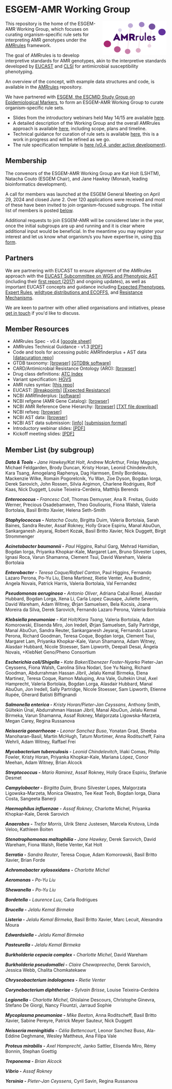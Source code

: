 # ESGEM-AMR Working Group

<img src="AMRrules_logo.png" width="200" align="right">

This repository is the home of the ESGEM-AMR Working Group, which focuses on curating organism-specific rule sets for interpreting AMR genotypes under the [AMRrules](https://github.com/interpretAMR/AMRrules) framework.

The goal of AMRrules is to develop interpretive standards for AMR genotypes, akin to the interpretive standards developed by [EUCAST](https://www.eucast.org/) and [CLSI](https://clsi.org/) for antimicrobial susceptibility phenotyping.

An overview of the concept, with example data structures and code, is available in the [AMRrules](https://github.com/interpretAMR/AMRrules) repository. 

We have partnered with [ESGEM, the ESCMID Study Group on Epidemiological Markers](https://www.escmid.org/esgem/), to form an ESGEM-AMR Working Group to curate organism-specific rule sets. 
* Slides from the introductory webinars held May 14/15 are available [here](https://github.com/interpretAMR/AMRrulesCuration/blob/main/slides/ESGEM-AMR%20Webinar.pdf).
* A detailed description of the Working Group and the overall AMRrules approach is available [here](https://github.com/interpretAMR/AMRrulesCuration/blob/main/ESGEM-AMR%20Working%20Group.pdf), including scope, plans and timeline.
* Technical guidance for curation of rule sets is available [here](https://github.com/interpretAMR/AMRrulesCuration/blob/main/ESGEM-AMR%20Technical%20Guidance.pdf), this is a work in progress and will be refined as we go.
* The rule specification template is [here (v0.4, under active development)](https://docs.google.com/spreadsheets/d/1qmJit-VzGSYDMNYY-VYpS0OGwSKHELMppnW_4I1pt2E/edit?usp=sharing).

## Membership

The convenors of the ESGEM-AMR Working Group are Kat Holt (LSHTM), Natacha Couto (ESGEM Chair), and Jane Hawkey (Monash, leading bioinformatics development).

A call for members was launched at the ESGEM General Meeting on April 29, 2024 and closed June 2. Over 120 applications were received and most of these have been invited to join organism-focused subgroups. The initial list of members is posted [below](#member-list-by-subgroup).

Additional requests to join ESGEM-AMR will be considered later in the year, once the initial subgroups are up and running and it is clear where additional input would be beneficial. In the meantime you may register your interest and let us know what organism/s you have expertise in, using [this form](https://docs.google.com/forms/d/e/1FAIpQLSeH96VlioxLKarZOLMqD-f1fLnb9WYOHYz4tZ9NtQzpHrKyzw/viewform?usp=sf_link).

## Partners

We are partnering with EUCAST to ensure alignment of the AMRrules approach with the [EUCAST Subcommittee on WGS and Phenotypic AST](https://www.eucast.org/organization/subcommittees/wgs_and_phenotypic_testing) (including their [first report (2017)](https://doi.org/10.1016/j.cmi.2016.11.012) and ongoing updates), as well as important EUCAST concepts and guidance including [Expected Phenotypes](https://www.eucast.org/expert_rules_and_expected_phenotypes/expected_phenotypes), [Expert Rules](https://www.eucast.org/expert_rules_and_expected_phenotypes), [wildtype distributions and ECOFFS](https://mic.eucast.org/), and [Resistance Mechanisms](https://www.eucast.org/resistance_mechanisms).

We are keen to partner with other allied organisations and initiatives, please [get in touch](https://www.escmid.org/contact/) if you'd like to discuss.

## Member Resources

* AMRrules Spec - v0.4 [[google sheet]](https://docs.google.com/spreadsheets/d/1qmJit-VzGSYDMNYY-VYpS0OGwSKHELMppnW_4I1pt2E/edit?usp=sharing)
* AMRrules Technical Guidance - v1.3 [[PDF]](https://github.com/interpretAMR/AMRrulesCuration/blob/main/ESGEM-AMR%20Technical%20Guidance.pdf)
* Code and tools for accessing public AMRfinderplus + AST data [[datacuration repo]](https://github.com/interpretAMR/datacuration)
* GTDB taxonomy: [[browser]](https://gtdb.ecogenomic.org/) [[GTDBtk software]](https://github.com/Ecogenomics/GTDBTk)
* CARD/Antimicrobial Resistance Ontology (ARO): [[browser]](https://card.mcmaster.ca/)
* Drug class definitions: [ATC Index](https://atcddd.fhi.no/atc_ddd_index/)
* Variant specification: [HGVS](https://hgvs-nomenclature.org/stable/)
* AMR rules syntax: [[this repo]](https://github.com/interpretAMR/AMRrulesCuration/blob/main/syntax.md)
* EUCAST: [[Breakpoints]](https://www.eucast.org/clinical_breakpoints) [[Expected Resistance]](https://www.eucast.org/expert_rules_and_expected_phenotypes/expected_phenotypes)
* NCBI AMRfinderplus: [[software]](https://www.ncbi.nlm.nih.gov/pathogens/antimicrobial-resistance/AMRFinder/)
* NCBI refgene (AMR Gene Catalog): [[browser]](https://www.ncbi.nlm.nih.gov/pathogens/refgene/)
* NCBI AMR Reference Gene Hierarchy: [[browser]](https://www.ncbi.nlm.nih.gov/pathogens/genehierarchy) [[TXT file download]](https://ftp.ncbi.nlm.nih.gov/pathogen/Antimicrobial_resistance/AMRFinderPlus/database/latest/ReferenceGeneHierarchy.txt)
* NCBI refseq: [[browser]](https://www.ncbi.nlm.nih.gov/refseq/)
* NCBI AST data: [[browser]](https://www.ncbi.nlm.nih.gov/pathogens/ast/)
* NCBI AST data submission: [[info]](https://www.ncbi.nlm.nih.gov/pathogens/submit-data/) [[submission format]](https://www.ncbi.nlm.nih.gov/biosample/docs/antibiogram/)
* Introductory webinar slides: [[PDF]](https://github.com/interpretAMR/AMRrulesCuration/blob/main/slides/ESGEM-AMR%20Webinar.pdf)
* Kickoff meeting slides: [[PDF]](https://github.com/interpretAMR/AMRrulesCuration/blob/main/slides/ESGEM-AMR%20Kickoff%20slides.pdf)

## Member List (by subgroup)

***Data & Tools -*** *Jane Hawkey/Kat Holt*, Andrew McArthur, Finlay Maguire, Michael Feldgarden, Brody Duncan, Kristy Horan, Leonid Chindelevitch, Kara Tsang, Amogelang Raphenya, Dag Harmsen, Emily Bordeleau, Mackenzie Wilke, Romain Pogorelcnik, Yu Wan, Zoe Dyson, Bogdan Iorga, Derek Sarovich, John Rossen, Silvia Argimon, Charlene Rodrigues, Rolf Kaas, Nick Duggett, Louise Teixeira-Cerdeira, Matthijs Berends

***Enterococcus -*** *Francesc Coll*, Thomas Demuyser, Ana R. Freitas, Guido Werner, Precious Osadebamwen, Theo Gouliouris, Fiona Walsh, Valeria Bortolaia, Basil Britto Xavier, Helena Seth-Smith

***Staphylococcus -*** *Natacha Couto*, Birgitta Duim, Valeria Bortolaia, Sarah Baines, Sandra Reuter, Assaf Rokney, Holly Grace Espiriu, Manal AbuOun, Sankarganesh Jeyaraj, Robert Kozak, Basil Britto Xavier, Nick Duggett, Birgit Strommenger

***Acinetobacter baumannii -*** *Paul Higgins*, Rahul Garg, Mehrad Hamidian, Bogdan Iorga, Priyanka Khopkar-Kale, Margaret Lam, Bruno Silvester Lopes, Ignasi Roca, Varun Shamanna, Clement Tsui, David Wareham, Valeria Bortolaia

***Enterobacter -*** *Teresa Coque/Rafael Canton*, Paul Higgins, Fernando Lazaro Perona, Po-Yu Liu, Elena Martinez, Rietie Venter, Ana Budimir, Angela Novais, Patrick Harris, Valeria Bortolaia, Val Fernandez

***Pseudomonas aeruginosa -*** *Antonio Oliver*, Adriana Cabal Rosel, Alasdair Hubbard, Bogdan Lorga, Xena Li, Carla Lopez Causape, Juliette Severin, David Wareham, Adam Witney, Ørjan Samuelsen, Bela Kocsis, Joana Moreira da Silva, Derek Sarovich, Fernando Lazaro Perona, Valeria Bortolaia 

***Klebsiella pneumoniae -*** *Kat Holt/Kara Tsang*, Valeria Bortolaia, Adam Komorowski, Elisenda Miro, Jon Iredell, Ørjan Samuelsen, Sally Partridge, Manal AbuOun, Sandra Reuter, Sankarganesh Jeyaraj, Fernando Lazaro Perona, Richard Goodman, Teresa Coque, Bogdan Iorga, Clement Tsui, Margaret Lam, Priyanka Khopkar-Kale, Varun Shamanna, Adam Witney, Alasdair Hubbard, Nicole Stoesser, Sam Lipworth, Deepali Desai, Ângela	Novais, +KlebNet Geno/Pheno Consortium

***Escherichia coli/Shigella -*** *Kate Baker/Ebenezer Foster-Nyarko* Pieter-Jan Ceyssens, Fiona Walsh, Carolina Silva Nodari, Soe Yu Naing, Richard Goodman, Abdurrahman Hassan Jibril, Jelalu Kemal Birmeka, Elena Martinez, Teresa Coque, Ramon Maluping, Ana Vale, Gultekin Unal, Axel Hamprecht, Valeria Bortolaia, Bogdan Lorga, Alasdair Hubbard, Manal AbuOun, Jon Iredell, Sally Partridge, Nicole Stoesser, Sam Lipworth, Etienne Rupée, Gherard Batisti Biffignandi

***Salmonella enterica -*** *Kristy Horan/Pieter-Jan Ceyssans*, Anthony Smith, Gültekin Ünal, Abdurrahman Hassan Jibril, Manal AbuOun, Jelalu Kemal Birmeka, Varun Shamanna, Assaf Rokney, Malgorzata Ligowska-Marzeta, Megan Carey, Regina Russanova

***Neisseria gonorrhoeae -*** *Leonor Sanchez Buso*, Yonatan Grad, Sheeba Manoharan-Basil, Martin McHugh, Tatum Mortimer, Anna Roditscheff, Faina Wehrli, Adam Witney, Raffael Frei

***Mycobacterium tuberculosis -*** *Leonid Chindelevitch*, Iñaki Comas, Philip Fowler, Kristy Horan, Priyanka Khopkar-Kale, Mariana López, Conor Meehan, Adam Witney, Brian Alcock

***Streptococcus -*** *Mario Ramirez*, Assaf Rokney, Holly Grace Espiriu, Stefanie Desmet

***Campylobacter -*** *Birgitta Duim*, Bruno Silvester Lopes, Malgorzata Ligowska-Marzeta, Monica Oleastro, Tee Keat Teoh, Bogdan Iorga, Diana Costa, Sangeeta Banerji

***Haemophilus influenzae -*** *Assaf Rokney*, Charlotte Michel, Priyanka Khopkar-Kale, Derek Sarovich

***Anaerobes -*** *Trefor Morris*, Ulrik Stenz Justesen, Marcela Krutova, Linda Veloo, Kathleen Boiten

***Stenotrophomonas maltophilia -*** *Jane Hawkey*, Derek Sarovich, David Wareham, Fiona Walsh, Rietie Venter, Kat Holt

***Serratia -*** *Sandra Reuter*, Teresa Coque, Adam Komorowski, Basil Britto Xavier, Brian Forde

***Achromobacter xylosoxidans -*** *Charlotte Michel*

***Aeromonas -*** *Po-Yu Liu*

***Shewanella -*** *Po-Yu Liu*

***Bordetella -*** *Laurence Luu*, Carla Rodrigues

***Brucella -*** *Jelalu Kemal Birmeka*

***Listeria -*** *Jelalu Kemal Birmeka*, Basil Britto Xavier, Marc Lecuit, Alexandra Moura

***Edwardsiella -*** *Jelalu Kemal Birmeka*

***Pasteurella -*** *Jelalu Kemal Birmeka*

***Burkholderia cepacia complex -*** *Charlotte Michel*, David Wareham

***Burkholderia pseudomallei -*** *Claire Chewapreecha*, Derek Sarovich, Jessica Webb, Chalita Chomkatekaew

***Chryseobacterium indologenes -*** *Rietie Venter*

***Corynebacterium diphtheriae -*** *Sylvain Brisse*, Louise Teixeira-Cerdeira

***Legionella -*** *Charlotte Michel*, Ghislaine Descours, Christophe	Ginevra, Stefano De Giorgi, Nancy Flountzi, Jarraud	Sophie

***Mycoplasma pneumoniae -*** *Mike Beeton*, Anna	Roditscheff, Basil Britto Xavier, Sabine Pereyre, Patrick Meyer Sauteur, Nick Duggett

***Neisseria meningitidis -*** *Célia Bettencourt*, Leonor Sanchez Buso, Ala-Eddine Deghmane, Wesley Mattheus, Ana Filipa Vale

***Proteus mirabilis -*** *Axel Hamprecht*, Janko Sattler, Elisenda Miro, Rémy Bonnin, Stephan Goettig

***Treponema -*** *Brian Alcock*

***Vibrio -*** *Assaf Rokney*

***Yersinia -*** *Pieter-Jan Ceyssens*, Cyril Savin, Regina Russanova

